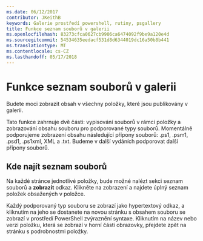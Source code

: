 ```yaml
---
ms.date: 06/12/2017
contributor: JKeithB
keywords: Galerie prostředí powershell, rutiny, psgallery
title: Funkce seznam souborů v galerii
ms.openlocfilehash: 83273cfca0627cb9906ca6474092f9be9a120e4d
ms.sourcegitcommit: 54534635eedacf531d8d6344019dc16a50b8b441
ms.translationtype: MT
ms.contentlocale: cs-CZ
ms.lasthandoff: 05/17/2018
---
```

# <a name="filelist-feature-in-the-gallery"></a>Funkce seznam souborů v galerii

Budete moci zobrazit obsah v všechny položky, které jsou publikovány v galerii.

Tato funkce zahrnuje dvě části: vypisování souborů v rámci položky a zobrazování obsahu souboru pro podporované typy souborů. Momentálně podporujeme zobrazení obsahu následující přípony souborů: .ps1, .psm1, .psd1, .ps1xml, XML a .txt. Budeme v další vydáních podporovat další přípony souborů.

## <a name="where-to-find-filelist"></a>Kde najít seznam souborů

Na každé stránce jednotlivé položky, bude možné nalézt sekci seznam souborů a **zobrazit** odkaz. Klikněte na zobrazení a najdete úplný seznam položek obsažených v položce.

Každý podporovaný typ souboru se zobrazí jako hypertextový odkaz, a kliknutím na jeho se dostanete na novou stránku s obsahem souboru se zobrazí v prostředí PowerShell zvýraznění syntaxe. Kliknutím na název nebo verzi položku, která se zobrazí v horní části obrazovky, přejdete zpět na stránku s podrobnostmi položky.